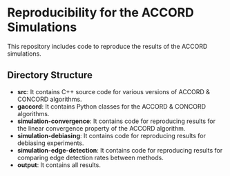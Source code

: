 Reproducibility for the ACCORD Simulations
===============

This repository includes code to reproduce the results of the ACCORD simulations.

Directory Structure
---------------

 - __src__: It contains C++ source code for various versions of ACCORD & CONCORD algorithms.
 - __gaccord__: It contains Python classes for the ACCORD & CONCORD algorithms.
 - __simulation-convergence__: It contains code for reproducing results for the linear convergence property of the ACCORD algorithm.
 - __simulation-debiasing__: It contains code for reproducing results for debiasing experiments.
 - __simulation-edge-detection__: It contains code for reproducing results for comparing edge detection rates between methods.
 - __output__: It contains all results.